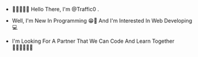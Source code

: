 - 👋🏻🙋🏻‍♂️ Hello There, I'm @Traffic0 .

- Well, I'm New In Programming 😁🙂
    And I'm Interested In Web Developing 💻

- I'm Looking For A Partner That We Can Code
    And Learn Together 👨🏻‍🤝‍👨🏼😅


<!---
Traffic0/Traffic0 is a ✨ special ✨ repository because its `README.md` (this file) appears on your GitHub profile.
You can click the Preview link to take a look at your changes.
--->
